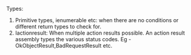 Types:

1. Primitive types, ienumerable etc: when there are no conditions or different return types to check for.
2. Iactionresult: When multiple action results possible. An action result assembly types the various status codes. Eg - OkObjectResult,BadRequestResult etc.